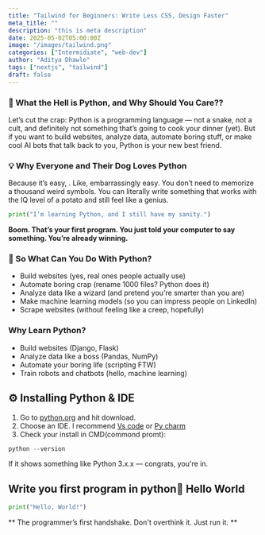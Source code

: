 ```yaml
---
title: "Tailwind for Beginners: Write Less CSS, Design Faster"
meta_title: ""
description: "this is meta description"
date: 2025-05-02T05:00:00Z
image: "/images/tailwind.png"
categories: ["Intermidiate", "web-dev"]
author: "Aditya Dhawle"
tags: ["nextjs", "tailwind"]
draft: false
---
```




### 🐍 What the Hell is Python, and Why Should You Care??

Let’s cut the crap: Python is a programming language — not a snake, not a cult, and definitely not something that’s going to cook your dinner (yet). But if you want to build websites, analyze data, automate boring stuff, or make cool AI bots that talk back to you, Python is your new best friend.
### 💡 Why Everyone and Their Dog Loves Python

<p>Because it’s easy, . Like, embarrassingly easy.
You don’t need to memorize a thousand weird symbols. You can literally write something that works with the IQ level of a potato and still feel like a genius.</p>


```python
print("I’m learning Python, and I still have my sanity.")

```
**Boom. That’s your first program. You just told your computer to say something. You’re already winning.**


### 🔧 So What Can You Do With Python?
- Build websites (yes, real ones people actually use)
- Automate boring crap (rename 1000 files? Python does it)
- Analyze data like a wizard (and pretend you're smarter than you are)
- Make machine learning models (so you can impress people on LinkedIn)
- Scrape websites (without feeling like a creep, hopefully)

### Why Learn Python?
- Build websites (Django, Flask)
- Analyze data like a boss (Pandas, NumPy)
- Automate your boring life (scripting FTW)
- Train robots and chatbots (hello, machine learning)

## ⚙️ Installing Python & IDE

1. Go to [python.org](https://www.python.org/downloads/) and hit download.
2. Choose an IDE. I recommend [Vs code](https://code.visualstudio.com/download) or [Py charm](https://www.jetbrains.com/pycharm/download/?section=windows)
3. Check your install in CMD(commond promt):

```python
python --version

```
<p>If it shows something like Python 3.x.x — congrats, you're in.</p>

##  Write you first program in python👋 Hello World

```python
print("Hello, World!")

```
** The programmer’s first handshake. Don't overthink it. Just run it. **

```
